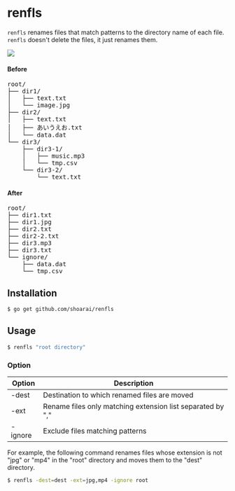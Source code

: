 # renfls
`renfls` renames files that match patterns to the directory name of each file.<br>
`renfls` doesn't delete the files, it just renames them.

![](https://travis-ci.org/shoarai/renfls.svg?branch=master)

#### Before
<pre>
root/
├── dir1/
│   ├── text.txt
│   └── image.jpg
├── dir2/
│   ├── text.txt
│   ├── あいうえお.txt
│   └── data.dat
└── dir3/
    ├── dir3-1/
    │   ├── music.mp3
    │   └── tmp.csv
    └── dir3-2/
        └── text.txt
</pre>
#### After
<pre>
root/
├── dir1.txt
├── dir1.jpg
├── dir2.txt
├── dir2-2.txt
├── dir3.mp3
├── dir3.txt
└── ignore/
    ├── data.dat
    └── tmp.csv
</pre>

## Installation
```sh
$ go get github.com/shoarai/renfls
```

## Usage
```sh
$ renfls "root directory"
```
### Option
|Option   |Description                      |
|---------|---------------------------------|
|-dest    |Destination to which renamed files are moved|
|-ext     |Rename files only matching extension list separated by ","|
|-ignore  |Exclude files matching patterns|

For example, the following command renames files whose extension is not "jpg" or "mp4" in the "root" directory and moves them to the "dest" directory.

```sh
$ renfls -dest=dest -ext=jpg,mp4 -ignore root
```
